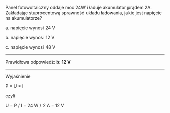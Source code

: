 Panel fotowoltaiczny oddaje moc 24W i ładuje akumulator prądem 2A. Zakładając
stuprocentową sprawność układu ładowania, jakie jest napięcie na akumulatorze?

a. napięcie wynosi 24 V

b. napięcie wynosi 12 V

c. napięcie wynosi 48 V

---

Prawidłowa odpowiedź: **b: 12 V**

---

Wyjaśnienie

P = U * I

czyli

U = P / I = 24 W / 2 A = 12 V
